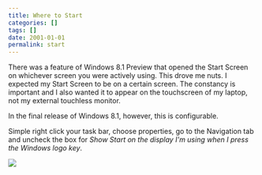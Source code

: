 ```yaml
---
title: Where to Start
categories: []
tags: []
date: 2001-01-01
permalink: start
---
```


There was a feature of Windows 8.1 Preview that opened the Start Screen on whichever screen you were actively using. This drove me nuts. I expected my Start Screen to be on a certain screen. The constancy is important and I also wanted it to appear on the touchscreen of my laptop, not my external touchless monitor.
<!-- xmore -->

In the final release of Windows 8.1, however, this is configurable.

Simple right click your task bar, choose properties, go to the Navigation tab and uncheck the box for _Show Start on the display I'm using when I press the Windows logo key_.

![](/files/start_01.png)